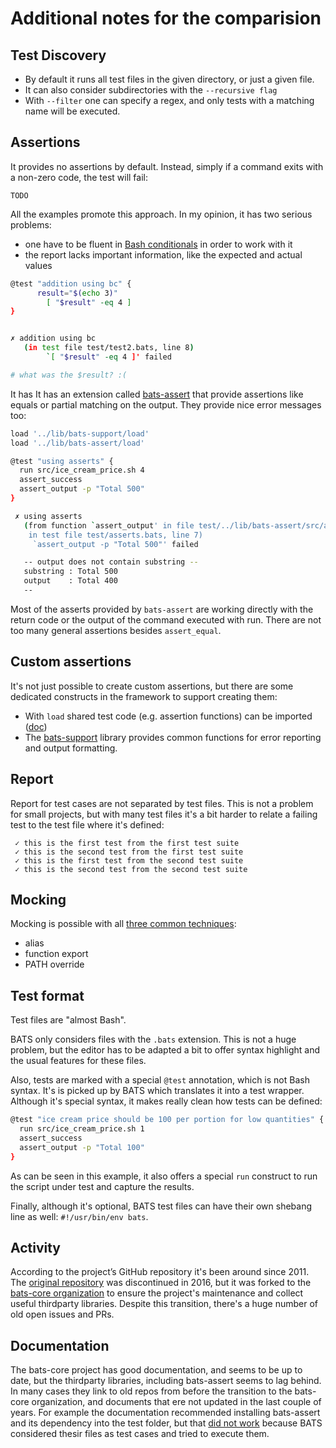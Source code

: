 # Additional notes for the comparision

## Test Discovery

- By default it runs all test files in the given directory, or just a given file.
- It can also consider subdirectories with the `--recursive flag`
- With `--filter` one can specify a regex, and only tests with a matching name will be executed.


## Assertions

It provides no assertions by default. Instead, simply if a command exits with a non-zero code, the test will fail:

```
TODO
```

All the examples promote this approach. In my opinion, it has two serious problems:

- one have to be fluent in [Bash conditionals](https://tldp.org/LDP/abs/html/comparison-ops.html)
  in order to work with it
- the report lacks important information, like the expected and actual values


```bash
@test "addition using bc" {
	  result="$(echo 3)"
	    [ "$result" -eq 4 ]
}


✗ addition using bc
   (in test file test/test2.bats, line 8)
        `[ "$result" -eq 4 ]' failed

# what was the $result? :(
```


It has 
It has an extension called [bats-assert](https://github.com/bats-core/bats-assert) that provide assertions
like equals or partial matching on the output. They provide nice error messages too:

```bash
load '../lib/bats-support/load'
load '../lib/bats-assert/load'

@test "using asserts" {
  run src/ice_cream_price.sh 4
  assert_success
  assert_output -p "Total 500"
}

 ✗ using asserts
   (from function `assert_output' in file test/../lib/bats-assert/src/assert_output.bash, line 186,
    in test file test/asserts.bats, line 7)
     `assert_output -p "Total 500"' failed

   -- output does not contain substring --
   substring : Total 500
   output    : Total 400
   --
```


Most of the asserts provided by `bats-assert` are working directly with the return code or the output
of the command executed with run. There are not too many general assertions besides `assert_equal`.

## Custom assertions

It's not just possible to create custom assertions, but there are some dedicated constructs in the framework
to support creating them:

- With `load` shared test code (e.g. assertion functions) can be imported ([doc](https://github.com/bats-core/bats-core#load-share-common-code))
- The [bats-support](https://github.com/bats-core/bats-support) library provides common functions for error reporting and output formatting.

## Report

Report for test cases are not separated by test files. This is not a problem for small projects,
but with many test files it's a bit harder to relate a failing test to the test file where it's
defined:

```
 ✓ this is the first test from the first test suite
 ✓ this is the second test from the first test suite
 ✓ this is the first test from the second test suite
 ✓ this is the second test from the second test suite
```

## Mocking

Mocking is possible with all [three common techniques](https://github.com/dodie/testing-in-bash/tree/master/mocking):

- alias
- function export
- PATH override


## Test format

Test files are "almost Bash".


BATS only considers files with the `.bats` extension. This is not a huge problem, but the editor has to be adapted
a bit to offer syntax highlight and the usual features for these files.

Also, tests are marked with a special `@test` annotation, which is not Bash syntax. It's is picked up by BATS which
translates it into a test wrapper. Although it's special syntax, it makes really clean how tests can be defined:

```bash
@test "ice cream price should be 100 per portion for low quantities" {
  run src/ice_cream_price.sh 1
  assert_success
  assert_output -p "Total 100"
}
```

As can be seen in this example, it also offers a special `run` construct to run the script under test and capture the results.

Finally, although it's optional, BATS test files can have their own shebang line as well: `#!/usr/bin/env bats`.


## Activity

According to the project’s GitHub repository it's been around since 2011. The [original repository](https://github.com/sstephenson/bats)
was discontinued in 2016, but it was forked to the [bats-core organization](https://github.com/bats-core) to ensure the project's
maintenance and collect useful thirdparty libraries. Despite this transition, there's a huge number of old open issues and PRs.


## Documentation

The bats-core project has good documentation, and seems to be up to date, but the thirdparty libraries, including bats-assert
seems to lag behind. In many cases they link to old repos from before the transition to the bats-core organization, and documents that
ere not updated in the last couple of years. For example the documentation recommended installing bats-assert and its dependency
into the test folder, but that [did not work](https://github.com/bats-core/bats-core/issues/273) because BATS considered thesir files
as test cases and tried to execute them.

